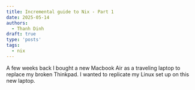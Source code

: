 ```yaml
---
title: Incremental guide to Nix - Part 1
date: 2025-05-14
authors:
  - Thanh Dinh
draft: true
type: 'posts'
tags:
  - nix
---
```


A few weeks back I bought a new Macbook Air as a traveling laptop to replace my broken Thinkpad. I wanted to replicate my Linux set up on this new laptop.
